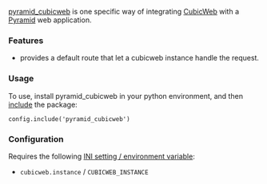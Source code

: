 [pyramid_cubicweb][] is one specific way of integrating [CubicWeb][] with a
[Pyramid][] web application.

### Features

* provides a default route that let a cubicweb instance handle the request.

### Usage

To use, install pyramid_cubicweb in your python environment, 
and then [include][] the package:

    config.include('pyramid_cubicweb')

### Configuration

Requires the following [INI setting / environment variable][]:

* `cubicweb.instance` / `CUBICWEB_INSTANCE`


[pyramid_cubicweb]: https://www.cubicweb.org/project/pyramid-cubicweb
[CubicWeb]: http://www.cubicweb.com/
[Pyramid]: http://pypi.python.org/pypi/pyramid
[include]: http://docs.pylonsproject.org/projects/pyramid/en/latest/api/config.html#pyramid.config.Configurator.include
[INI setting / environment variable]: http://docs.pylonsproject.org/projects/pyramid/en/latest/narr/environment.html#adding-a-custom-setting
